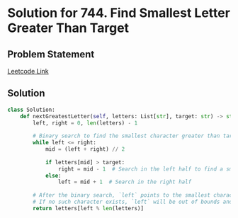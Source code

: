 # Solution for 744. Find Smallest Letter Greater Than Target

## Problem Statement

[Leetcode Link](https://leetcode.com/problems/find-smallest-letter-greater-than-target/)

## Solution

```python
class Solution:
    def nextGreatestLetter(self, letters: List[str], target: str) -> str:
        left, right = 0, len(letters) - 1
    
        # Binary search to find the smallest character greater than target
        while left <= right:
            mid = (left + right) // 2
            
            if letters[mid] > target:
                right = mid - 1  # Search in the left half to find a smaller candidate
            else:
                left = mid + 1  # Search in the right half
        
        # After the binary search, `left` points to the smallest character greater than target
        # If no such character exists, `left` will be out of bounds and we return the first element
        return letters[left % len(letters)]